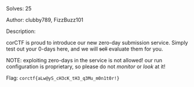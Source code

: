 Solves: 25

Author: clubby789, FizzBuzz101

Description:

corCTF is proud to introduce our new zero-day submission service. Simply test out your 0-days here, and we will ~~sell~~ evaluate them for you.

NOTE: exploiting zero-days in the service is not allowed! our run configuration is proprietary, so please do not *monitor* or *look* at it!

Flag: `corctf{aLw@yS_cH3cK_tH3_q3Mu_m0n1t0r!}`
